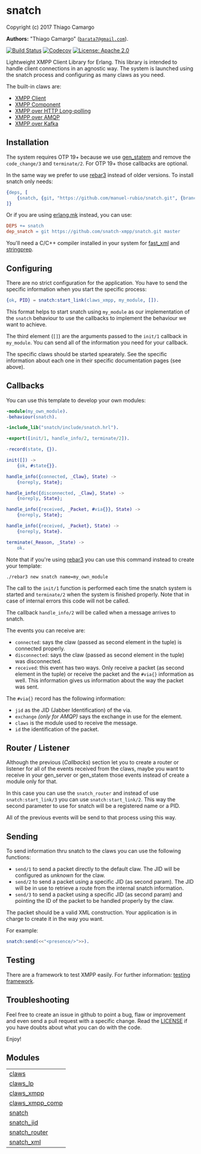 

# snatch #

Copyright (c) 2017 Thiago Camargo

__Authors:__ "Thiago Camargo" ([`barata7@gmail.com`](mailto:barata7@gmail.com)).

[![Build Status](https://img.shields.io/travis/snatch-xmpp/snatch/master.svg)](https://travis-ci.org/snatch-xmpp/snatch)
[![Codecov](https://img.shields.io/codecov/c/github/snatch-xmpp/snatch.svg)](https://codecov.io/gh/snatch-xmpp/snatch)
[![License: Apache 2.0](https://img.shields.io/github/license/snatch-xmpp/snatch.svg)](https://raw.githubusercontent.com/snatch-xmpp/snatch/master/LICENSE)

Lightweight XMPP Client Library for Erlang. This library is intended to handle client connections in an agnostic way. The system is launched using the snatch process and configuring as many claws as you need.

The built-in claws are:

- [XMPP Client](http://github.com/manuel-rubio/snatch/blob/master/doc/how-to/claws_xmpp.md)
- [XMPP Component](http://github.com/manuel-rubio/snatch/blob/master/doc/how-to/claws_xmpp_comp.md)
- [XMPP over HTTP Long-polling](http://github.com/manuel-rubio/snatch/blob/master/doc/how-to/claws_lp.md)
- [XMPP over AMQP](https://github.com/snatch-xmpp/claws_rabbitmq)
- [XMPP over Kafka](https://github.com/snatch-xmpp/claws_kafka)

Installation
------------

The system requires OTP 19+ because we use [gen_statem](http://erlang.org/doc/design_principles/statem) and remove the `code_change/3` and `terminate/2`. For OTP 19+ those callbacks are optional.

In the same way we prefer to use [rebar3](http://www.rebar3.org) instead of older versions. To install snatch only needs:

```erlang
{deps, [
    {snatch, {git, "https://github.com/manuel-rubio/snatch.git", {branch, master}}}
]}
```

Or if you are using [erlang.mk](https://erlang.mk) instead, you can use:

```Makefile
DEPS += snatch
dep_snatch = git https://github.com/snatch-xmpp/snatch.git master
```

You'll need a C/C++ compiler installed in your system for [fast_xml](https://github.com/processone/fast_xml) and [stringprep](https://github.com/processone/stringprep).

Configuring
-----------

There are no strict configuration for the application. You have to send the specific information when you start the specific process:

```erlang
{ok, PID} = snatch:start_link(claws_xmpp, my_module, []).
```

This format helps to start snatch using `my_module` as our implementation of the `snatch` behaviour to use the callbacks to implement the behaviour we want to achieve.

The third element (`[]`) are the arguments passed to the `init/1` callback in `my_module`. You can send all of the information you need for your callback.

The specific claws should be started spearately. See the specific information about each one in their specific documentation pages (see above).

Callbacks
---------

You can use this template to develop your own modules:

```erlang
-module(my_own_module).
-behaviour(snatch).

-include_lib("snatch/include/snatch.hrl").

-export([init/1, handle_info/2, terminate/2]).

-record(state, {}).

init([]) ->
    {ok, #state{}}.

handle_info({connected, _Claw}, State) ->
    {noreply, State};

handle_info({disconnected, _Claw}, State) ->
    {noreply, State};

handle_info({received, _Packet, #via{}}, State) ->
    {noreply, State};

handle_info({received, _Packet}, State) ->
    {noreply, State}.

terminate(_Reason, _State) ->
    ok.
```

Note that if you're using [rebar3](https://rebar3.org) you can use this command instead to create your template:

```
./rebar3 new snatch name=my_own_module
```

The call to the `init/1` function is performed each time the snatch system is started and `terminate/2` when the system is finished properly. Note that in case of internal errors this code will not be called.

The callback `handle_info/2` will be called when a message arrives to snatch.

The events you can receive are:

- `connected`: says the claw (passed as second element in the tuple) is connected properly.
- `disconnected`: says the claw (passed as second element in the tuple) was disconnected.
- `received`: this event has two ways. Only receive a packet (as second element in the tuple) or receive the packet and the `#via{}` information as well. This information gives us information about the way the packet was sent.

The `#via{}` record has the following information:

- `jid` as the JID (Jabber Identification) of the via.
- `exchange` *(only for AMQP)* says the exchange in use for the element.
- `claws` is the module used to receive the message.
- `id` the identification of the packet.

Router / Listener
-----------------

Although the previous (*Callbacks*) section let you to create a router or listener for all of the events received from the claws, maybe you want to receive in your gen_server or gen_statem those events instead of create a module only for that.

In this case you can use the `snatch_router` and instead of use `snatch:start_link/3` you can use `snatch:start_link/2`. This way the second parameter to use for snatch will be a registered name or a PID.

All of the previous events will be send to that process using this way.

Sending
-------

To send information thru snatch to the claws you can use the following functions:

- `send/1` to send a packet directly to the default claw. The JID will be configured as *unknown* for the claw.
- `send/2` to send a packet using a specific JID (as second param). The JID will be in use to retrieve a route from the internal snatch information.
- `send/3` to send a packet using a specific JID (as second param) and pointing the ID of the packet to be handled properly by the claw.

The packet should be a valid XML construction. Your application is in charge to create it in the way you want.

For example:

```erlang
snatch:send(<<"<presence/>">>).
```

Testing
-------

There are a framework to test XMPP easily. For further information: [testing framework](https://github.com/snatch-xmpp/snatch_test_framework).

Troubleshooting
---------------

Feel free to create an issue in github to point a bug, flaw or improvement and even send a pull request with a specific change. Read the [LICENSE](http://github.com/manuel-rubio/snatch/blob/master/doc/LICENSE) if you have doubts about what you can do with the code.

Enjoy!


## Modules ##


<table width="100%" border="0" summary="list of modules">
<tr><td><a href="http://github.com/manuel-rubio/snatch/blob/master/doc/claws.md" class="module">claws</a></td></tr>
<tr><td><a href="http://github.com/manuel-rubio/snatch/blob/master/doc/claws_lp.md" class="module">claws_lp</a></td></tr>
<tr><td><a href="http://github.com/manuel-rubio/snatch/blob/master/doc/claws_xmpp.md" class="module">claws_xmpp</a></td></tr>
<tr><td><a href="http://github.com/manuel-rubio/snatch/blob/master/doc/claws_xmpp_comp.md" class="module">claws_xmpp_comp</a></td></tr>
<tr><td><a href="http://github.com/manuel-rubio/snatch/blob/master/doc/snatch.md" class="module">snatch</a></td></tr>
<tr><td><a href="http://github.com/manuel-rubio/snatch/blob/master/doc/snatch_jid.md" class="module">snatch_jid</a></td></tr>
<tr><td><a href="http://github.com/manuel-rubio/snatch/blob/master/doc/snatch_router.md" class="module">snatch_router</a></td></tr>
<tr><td><a href="http://github.com/manuel-rubio/snatch/blob/master/doc/snatch_xml.md" class="module">snatch_xml</a></td></tr></table>

